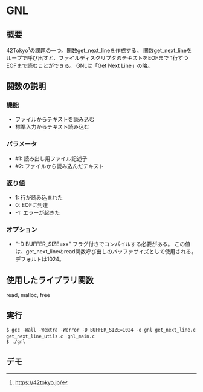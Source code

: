 # GNL
## 概要
42Tokyo[^1]の課題の一つ。関数get_next_lineを作成する。
関数get_next_lineをループで呼び出すと、ファイルディスクリプタのテキストをEOFまで
1行ずつEOFまで読むことができる。
GNLは「Get Next Line」の略。</br>

[^1]:https://42tokyo.jp/

## 関数の説明
### 機能
- ファイルからテキストを読み込む
- 標準入力からテキスト読み込む

### パラメータ
- \#1: 読み出し用ファイル記述子 
- \#2: ファイルから読み込んだテキスト

### 返り値
- 1: 行が読み込まれた
- 0: EOFに到達
- -1: エラーが起きた

### オプション
- "-D BUFFER_SIZE=xx" フラグ付きでコンパイルする必要がある。
この値は、get_next_lineのread関数呼び出しのバッファサイズとして使用される。
デフォルトは1024。

## 使用したライブラリ関数
read, malloc, free

## 実行
```
$ gcc -Wall -Wextra -Werror -D BUFFER_SIZE=1024 -o gnl get_next_line.c get_next_line_utils.c　gnl_main.c
$ ./gnl
```

## デモ
